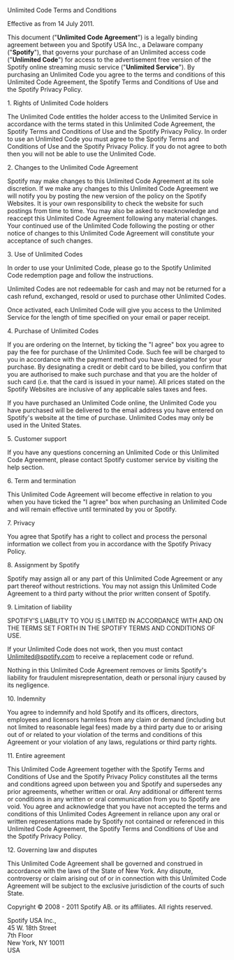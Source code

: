 Unlimited Code Terms and Conditions

Effective as from 14 July 2011.

This document ("**Unlimited Code Agreement**") is a legally binding agreement between you and Spotify USA Inc., a Delaware company ("**Spotify**"), that governs your purchase of an Unlimited access code ("**Unlimited Code**") for access to the advertisement free version of the Spotify online streaming music service ("**Unlimited Service**"). By purchasing an Unlimited Code you agree to the terms and conditions of this Unlimited Code Agreement, the Spotify Terms and Conditions of Use and the Spotify Privacy Policy.

1\. Rights of Unlimited Code holders

The Unlimited Code entitles the holder access to the Unlimited Service in accordance with the terms stated in this Unlimited Code Agreement, the Spotify Terms and Conditions of Use and the Spotify Privacy Policy. In order to use an Unlimited Code you must agree to the Spotify Terms and Conditions of Use and the Spotify Privacy Policy. If you do not agree to both then you will not be able to use the Unlimited Code.

2\. Changes to the Unlimited Code Agreement

Spotify may make changes to this Unlimited Code Agreement at its sole discretion. If we make any changes to this Unlimited Code Agreement we will notify you by posting the new version of the policy on the Spotify Websites. It is your own responsibility to check the website for such postings from time to time. You may also be asked to reacknowledge and reaccept this Unlimited Code Agreement following any material changes. Your continued use of the Unlimited Code following the posting or other notice of changes to this Unlimited Code Agreement will constitute your acceptance of such changes.

3\. Use of Unlimited Codes

In order to use your Unlimited Code, please go to the Spotify Unlimited Code redemption page and follow the instructions.

Unlimited Codes are not redeemable for cash and may not be returned for a cash refund, exchanged, resold or used to purchase other Unlimited Codes.

Once activated, each Unlimited Code will give you access to the Unlimited Service for the length of time specified on your email or paper receipt.

4\. Purchase of Unlimited Codes

If you are ordering on the Internet, by ticking the "I agree" box you agree to pay the fee for purchase of the Unlimited Code. Such fee will be charged to you in accordance with the payment method you have designated for your purchase. By designating a credit or debit card to be billed, you confirm that you are authorised to make such purchase and that you are the holder of such card (i.e. that the card is issued in your name). All prices stated on the Spotify Websites are inclusive of any applicable sales taxes and fees.

If you have purchased an Unlimited Code online, the Unlimited Code you have purchased will be delivered to the email address you have entered on Spotify's website at the time of purchase. Unlimited Codes may only be used in the United States.

5\. Customer support

If you have any questions concerning an Unlimited Code or this Unlimited Code Agreement, please contact Spotify customer service by visiting the help section.

6\. Term and termination

This Unlimited Code Agreement will become effective in relation to you when you have ticked the "I agree" box when purchasing an Unlimited Code and will remain effective until terminated by you or Spotify.

7\. Privacy

You agree that Spotify has a right to collect and process the personal information we collect from you in accordance with the Spotify Privacy Policy.

8\. Assignment by Spotify

Spotify may assign all or any part of this Unlimited Code Agreement or any part thereof without restrictions. You may not assign this Unlimited Code Agreement to a third party without the prior written consent of Spotify.

9\. Limitation of liability

SPOTIFY’S LIABILITY TO YOU IS LIMITED IN ACCORDANCE WITH AND ON THE TERMS SET FORTH IN THE SPOTIFY TERMS AND CONDITIONS OF USE.

If your Unlimited Code does not work, then you must contact Unlimited@spotify.com to receive a replacement code or refund.

Nothing in this Unlimited Code Agreement removes or limits Spotify's liability for fraudulent misrepresentation, death or personal injury caused by its negligence.

10\. Indemnity

You agree to indemnify and hold Spotify and its officers, directors, employees and licensors harmless from any claim or demand (including but not limited to reasonable legal fees) made by a third party due to or arising out of or related to your violation of the terms and conditions of this Agreement or your violation of any laws, regulations or third party rights.

11\. Entire agreement

This Unlimited Code Agreement together with the Spotify Terms and Conditions of Use and the Spotify Privacy Policy constitutes all the terms and conditions agreed upon between you and Spotify and supersedes any prior agreements, whether written or oral. Any additional or different terms or conditions in any written or oral communication from you to Spotify are void. You agree and acknowledge that you have not accepted the terms and conditions of this Unlimited Codes Agreement in reliance upon any oral or written representations made by Spotify not contained or referenced in this Unlimited Code Agreement, the Spotify Terms and Conditions of Use and the Spotify Privacy Policy.

12\. Governing law and disputes

This Unlimited Code Agreement shall be governed and construed in accordance with the laws of the State of New York. Any dispute, controversy or claim arising out of or in connection with this Unlimited Code Agreement will be subject to the exclusive jurisdiction of the courts of such State.

Copyright © 2008 - 2011 Spotify AB. or its affiliates. All rights reserved.

Spotify USA Inc.,  
45 W. 18th Street  
7th Floor  
New York, NY 10011  
USA